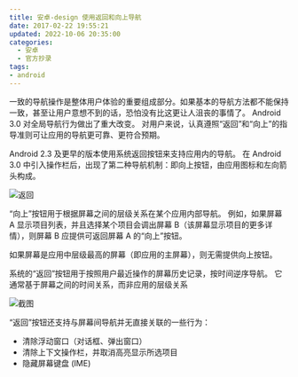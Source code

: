 ```yaml
---
title: 安卓-design 使用返回和向上导航
date: 2017-02-22 19:55:21
updated: 2022-10-06 20:35:00
categories:
  - 安卓
  - 官方抄录
tags:
- android
---
```


一致的导航操作是整体用户体验的重要组成部分。如果基本的导航方法都不能保持一致，甚至让用户意想不到的话，恐怕没有比这更让人沮丧的事情了。 Android 3.0 对全局导航行为做出了重大改变。 对用户来说，认真遵照“返回”和“向上”的指导准则可让应用的导航更可靠、更符合预期。

Android 2.3 及更早的版本使用系统返回按钮来支持应用内的导航。 在 Android 3.0 中引入操作栏后，出现了第二种导航机制：即向上按钮，由应用图标和左向箭头构成。

![返回](/images/安卓-官方抄录/安卓-design-使用返回和向上导航/1662509-34a09d39121c6dbe.png)

“向上”按钮用于根据屏幕之间的层级关系在某个应用内部导航。 例如，如果屏幕 A 显示项目列表，并且选择某个项目会调出屏幕 B（该屏幕显示项目的更多详情），则屏幕 B 应提供可返回屏幕 A 的“向上”按钮。

如果屏幕是应用中层级最高的屏幕（即应用的主屏幕），则无需提供向上按钮。

系统的“返回”按钮用于按照用户最近操作的屏幕历史记录，按时间逆序导航。 它通常基于屏幕之间的时间关系，而非应用的层级关系

![截图](/images/安卓-官方抄录/安卓-design-使用返回和向上导航/1662509-4f906c1cc016572a.png)

“返回”按钮还支持与屏幕间导航并无直接关联的一些行为：

* 清除浮动窗口（对话框、弹出窗口）
* 清除上下文操作栏，并取消高亮显示所选项目
* 隐藏屏幕键盘 (IME)
